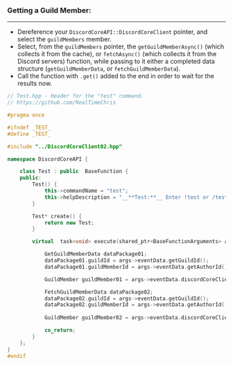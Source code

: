 ### **Getting a Guild Member:**
---
- Dereference your `DiscordCoreAPI::DiscordCoreClient` pointer, and select the `guildMembers` member.
- Select, from the `guildMembers` pointer, the `getGuildMemberAsync()` (which collects it from the cache), or `fetchAsync()` (which collects it from the Discord servers) function, while passing to it either a completed data structure (`getGuildMemberData`, or `fetchGuildMemberData`).
- Call the function with `.get()` added to the end in order to wait for the results now.

```cpp
// Test.hpp - Header for the "test" command.
// https://github.com/RealTimeChris

#pragma once

#ifndef _TEST_
#define _TEST_

#include "../DiscordCoreClient02.hpp"

namespace DiscordCoreAPI {

	class Test : public  BaseFunction {
	public:
		Test() {
			this->commandName = "test";
			this->helpDescription = "__**Test:**__ Enter !test or /test to run this command!";
		}

		Test* create() {
			return new Test;
		}

		virtual  task<void> execute(shared_ptr<BaseFunctionArguments> args) {

			GetGuildMemberData dataPackage01;
			dataPackage01.guildId = args->eventData.getGuildId();
			dataPackage01.guildMemberId = args->eventData.getAuthorId();

			GuildMember guildMember01 = args->eventData.discordCoreClient->guildMembers->getGuildMemberAsync(dataPackage01).get();

			FetchGuildMemberData dataPackage02;
			dataPackage02.guildId = args->eventData.getGuildId();
			dataPackage02.guildMemberId = args->eventData.getAuthorId();
			
			GuildMember guildMember02 = args->eventData.discordCoreClient->guildMembers->fetchAsync(dataPackage02).get();

			co_return;
		}
	};
}
#endif
```
